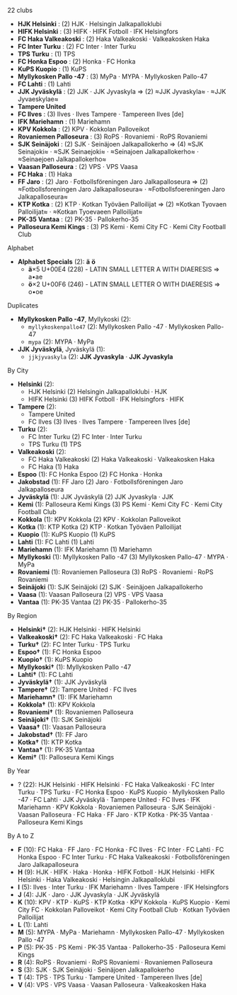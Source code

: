 22 clubs

- **HJK Helsinki** : (2) HJK · Helsingin Jalkapalloklubi
- **HIFK Helsinki** : (3) HIFK · HIFK Fotboll · IFK Helsingfors
- **FC Haka Valkeakoski** : (2) Haka Valkeakoski · Valkeakosken Haka
- **FC Inter Turku** : (2) FC Inter · Inter Turku
- **TPS Turku** : (1) TPS
- **FC Honka Espoo** : (2) Honka · FC Honka
- **KuPS Kuopio** : (1) KuPS
- **Myllykosken Pallo -47** : (3) MyPa · MYPA · Myllykosken Pallo-47
- **FC Lahti** : (1) Lahti
- **JJK Jyväskylä** : (2) JJK · JJK Jyvaskyla ⇒ (2) ≈JJK Jyvaskyla≈ · ≈JJK Jyvaeskylae≈
- **Tampere United**
- **FC Ilves** : (3) Ilves · Ilves Tampere · Tampereen Ilves [de]
- **IFK Mariehamn** : (1) Mariehamn
- **KPV Kokkola** : (2) KPV · Kokkolan Palloveikot
- **Rovaniemen Palloseura** : (3) RoPS · Rovaniemi · RoPS Rovaniemi
- **SJK Seinäjoki** : (2) SJK · Seinäjoen Jalkapallokerho ⇒ (4) ≈SJK Seinajoki≈ · ≈SJK Seinaejoki≈ · ≈Seinajoen Jalkapallokerho≈ · ≈Seinaejoen Jalkapallokerho≈
- **Vaasan Palloseura** : (2) VPS · VPS Vaasa
- **FC Haka** : (1) Haka
- **FF Jaro** : (2) Jaro · Fotbollsföreningen Jaro Jalkapalloseura ⇒ (2) ≈Fotbollsforeningen Jaro Jalkapalloseura≈ · ≈Fotbollsfoereningen Jaro Jalkapalloseura≈
- **KTP Kotka** : (2) KTP · Kotkan Työväen Palloilijat ⇒ (2) ≈Kotkan Tyovaen Palloilijat≈ · ≈Kotkan Tyoevaeen Palloilijat≈
- **PK-35 Vantaa** : (2) PK-35 · Pallokerho-35
- **Palloseura Kemi Kings** : (3) PS Kemi · Kemi City FC · Kemi City Football Club




Alphabet

- **Alphabet Specials** (2):  **ä**  **ö** 
  - **ä**×5 U+00E4 (228) - LATIN SMALL LETTER A WITH DIAERESIS ⇒ a•ae
  - **ö**×2 U+00F6 (246) - LATIN SMALL LETTER O WITH DIAERESIS ⇒ o•oe




Duplicates

- **Myllykosken Pallo -47**, Myllykoski (2):
  - `myllykoskenpallo47` (2): Myllykosken Pallo -47 · Myllykosken Pallo-47
  - `mypa` (2): MYPA · MyPa
- **JJK Jyväskylä**, Jyväskylä (1):
  - `jjkjyvaskyla` (2): **JJK Jyvaskyla** · **JJK Jyvaskyla**




By City

- **Helsinki** (2): 
  - HJK Helsinki  (2) Helsingin Jalkapalloklubi · HJK
  - HIFK Helsinki  (3) HIFK Fotboll · IFK Helsingfors · HIFK
- **Tampere** (2): 
  - Tampere United 
  - FC Ilves  (3) Ilves · Ilves Tampere · Tampereen Ilves [de]
- **Turku** (2): 
  - FC Inter Turku  (2) FC Inter · Inter Turku
  - TPS Turku  (1) TPS
- **Valkeakoski** (2): 
  - FC Haka Valkeakoski  (2) Haka Valkeakoski · Valkeakosken Haka
  - FC Haka  (1) Haka
- **Espoo** (1): FC Honka Espoo  (2) FC Honka · Honka
- **Jakobstad** (1): FF Jaro  (2) Jaro · Fotbollsföreningen Jaro Jalkapalloseura
- **Jyväskylä** (1): JJK Jyväskylä  (2) JJK Jyvaskyla · JJK
- **Kemi** (1): Palloseura Kemi Kings  (3) PS Kemi · Kemi City FC · Kemi City Football Club
- **Kokkola** (1): KPV Kokkola  (2) KPV · Kokkolan Palloveikot
- **Kotka** (1): KTP Kotka  (2) KTP · Kotkan Työväen Palloilijat
- **Kuopio** (1): KuPS Kuopio  (1) KuPS
- **Lahti** (1): FC Lahti  (1) Lahti
- **Mariehamn** (1): IFK Mariehamn  (1) Mariehamn
- **Myllykoski** (1): Myllykosken Pallo -47  (3) Myllykosken Pallo-47 · MYPA · MyPa
- **Rovaniemi** (1): Rovaniemen Palloseura  (3) RoPS · Rovaniemi · RoPS Rovaniemi
- **Seinäjoki** (1): SJK Seinäjoki  (2) SJK · Seinäjoen Jalkapallokerho
- **Vaasa** (1): Vaasan Palloseura  (2) VPS · VPS Vaasa
- **Vantaa** (1): PK-35 Vantaa  (2) PK-35 · Pallokerho-35




By Region

- **Helsinki†** (2):   HJK Helsinki · HIFK Helsinki
- **Valkeakoski†** (2):   FC Haka Valkeakoski · FC Haka
- **Turku†** (2):   FC Inter Turku · TPS Turku
- **Espoo†** (1):   FC Honka Espoo
- **Kuopio†** (1):   KuPS Kuopio
- **Myllykoski†** (1):   Myllykosken Pallo -47
- **Lahti†** (1):   FC Lahti
- **Jyväskylä†** (1):   JJK Jyväskylä
- **Tampere†** (2):   Tampere United · FC Ilves
- **Mariehamn†** (1):   IFK Mariehamn
- **Kokkola†** (1):   KPV Kokkola
- **Rovaniemi†** (1):   Rovaniemen Palloseura
- **Seinäjoki†** (1):   SJK Seinäjoki
- **Vaasa†** (1):   Vaasan Palloseura
- **Jakobstad†** (1):   FF Jaro
- **Kotka†** (1):   KTP Kotka
- **Vantaa†** (1):   PK-35 Vantaa
- **Kemi†** (1):   Palloseura Kemi Kings




By Year

- ? (22):   HJK Helsinki · HIFK Helsinki · FC Haka Valkeakoski · FC Inter Turku · TPS Turku · FC Honka Espoo · KuPS Kuopio · Myllykosken Pallo -47 · FC Lahti · JJK Jyväskylä · Tampere United · FC Ilves · IFK Mariehamn · KPV Kokkola · Rovaniemen Palloseura · SJK Seinäjoki · Vaasan Palloseura · FC Haka · FF Jaro · KTP Kotka · PK-35 Vantaa · Palloseura Kemi Kings






By A to Z

- **F** (10): FC Haka · FF Jaro · FC Honka · FC Ilves · FC Inter · FC Lahti · FC Honka Espoo · FC Inter Turku · FC Haka Valkeakoski · Fotbollsföreningen Jaro Jalkapalloseura
- **H** (9): HJK · HIFK · Haka · Honka · HIFK Fotboll · HJK Helsinki · HIFK Helsinki · Haka Valkeakoski · Helsingin Jalkapalloklubi
- **I** (5): Ilves · Inter Turku · IFK Mariehamn · Ilves Tampere · IFK Helsingfors
- **J** (4): JJK · Jaro · JJK Jyvaskyla · JJK Jyväskylä
- **K** (10): KPV · KTP · KuPS · KTP Kotka · KPV Kokkola · KuPS Kuopio · Kemi City FC · Kokkolan Palloveikot · Kemi City Football Club · Kotkan Työväen Palloilijat
- **L** (1): Lahti
- **M** (5): MYPA · MyPa · Mariehamn · Myllykosken Pallo-47 · Myllykosken Pallo -47
- **P** (5): PK-35 · PS Kemi · PK-35 Vantaa · Pallokerho-35 · Palloseura Kemi Kings
- **R** (4): RoPS · Rovaniemi · RoPS Rovaniemi · Rovaniemen Palloseura
- **S** (3): SJK · SJK Seinäjoki · Seinäjoen Jalkapallokerho
- **T** (4): TPS · TPS Turku · Tampere United · Tampereen Ilves [de]
- **V** (4): VPS · VPS Vaasa · Vaasan Palloseura · Valkeakosken Haka





